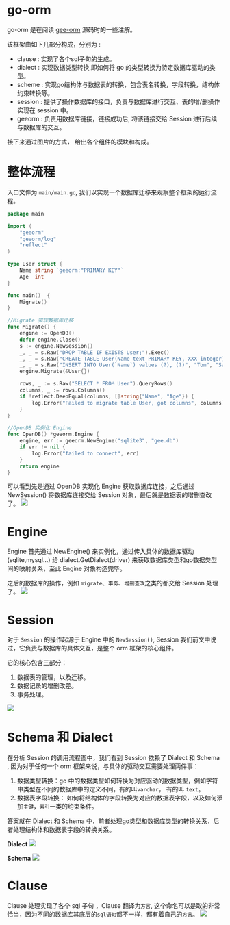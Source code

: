 # go-orm

go-orm 是在阅读 [gee-orm](https://github.com/geektutu/7days-golang/tree/master/gee-orm) 源码时的一些注解。

该框架由如下几部分构成，分别为 :
- clause  : 实现了各个sql子句的生成。
- dialect : 实现数据类型转换,即如何将 go 的类型转换为特定数据库驱动的类型。
- scheme  : 实现go结构体与数据表的转换，包含表名转换，字段转换，结构体约束转换等。
- session : 提供了操作数据库的接口，负责与数据库进行交互、表的增/删操作实现在 session 中。
- geeorm  : 负责用数据库链接，链接成功后, 将该链接交给 Session 进行后续与数据库的交互。

接下来通过图片的方式， 给出各个组件的模块和构成。

# 整体流程
入口文件为 `main/main.go`, 我们以实现一个数据库迁移来观察整个框架的运行流程。
```go
package main

import (
	"geeorm"
	"geeorm/log"
	"reflect"
)

type User struct {
	Name string `geeorm:"PRIMARY KEY"`
	Age  int
}

func main()  {
	Migrate()
}

//Migrate 实现数据库迁移
func Migrate() {
	engine := OpenDB()
	defer engine.Close()
	s := engine.NewSession()
	_, _ = s.Raw("DROP TABLE IF EXISTS User;").Exec()
	_, _ = s.Raw("CREATE TABLE User(Name text PRIMARY KEY, XXX integer);").Exec()
	_, _ = s.Raw("INSERT INTO User(`Name`) values (?), (?)", "Tom", "Sam").Exec()
	engine.Migrate(&User{})

	rows, _ := s.Raw("SELECT * FROM User").QueryRows()
	columns, _ := rows.Columns()
	if !reflect.DeepEqual(columns, []string{"Name", "Age"}) {
		log.Error("Failed to migrate table User, got columns", columns)
	}
}

//OpenDB 实例化 Engine
func OpenDB() *geeorm.Engine {
	engine, err := geeorm.NewEngine("sqlite3", "gee.db")
	if err != nil {
		log.Error("failed to connect", err)
	}
	return engine
}
```
 可以看到先是通过 OpenDB 实现化 Engine 获取数据库连接，之后通过 NewSession() 将数据库连接交给 Session 对象，最后就是数据表的增删查改了。
![](svg/main.svg)


# Engine
Engine 首先通过 NewEngine() 来实例化，通过传入具体的数据库驱动(sqlite,mysql...) 给 dialect.GetDialect(driver) 
来获取数据库类型和go数据类型间的映射关系，至此 Engine 对象构造完毕。

之后的数据库的操作，例如 `migrate`、`事务`、`增删查改`之类的都交给 Session 处理了。 
![](svg/engine.svg)

# Session
对于 `Session` 的操作起源于 Engine 中的 `NewSession()`, Session 我们前文中说过，它负责与数据库的具体交互，是整个 orm 框架的核心组件。

它的核心包含三部分：
1. 数据表的管理，以及迁移。
2. 数据记录的增删改差。
3. 事务处理。

![](svg/session.svg)

# Schema 和 Dialect
在分析 Session 的调用流程图中，我们看到 Session 依赖了 Dialect 和 Schema , 因为对于任何一个 orm 框架来说，与具体的驱动交互需要处理两件事：
1. 数据类型转换：go 中的数据类型如何转换为对应驱动的数据类型，例如字符串类型在不同的数据库中的定义不同，有的叫`varchar`， 有的叫 `text`。
2. 数据表字段转换： 如何将结构体的字段转换为对应的数据表字段，以及如何添加`主键`，`索引`一类的约束条件。

答案就在 Dialect 和 Schema 中，前者处理go类型和数据库类型的转换关系，后者处理结构体和数据表字段的转换关系。

**Dialect**
![](svg/dialect.svg)

**Schema**
![](svg/schema.svg)

# Clause
Clause 处理实现了各个 sql 子句 ，Clause 翻译为`方言`, 这个命名可以是取的非常恰当，因为不同的数据库其底层的`sql语句`都不一样，都有着自己的`方言`。
![](svg/clause.svg)

